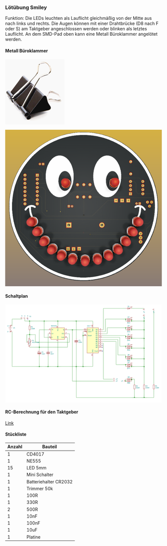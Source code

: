 ### Lötübung Smiley


Funktion: Die LEDs leuchten als Lauflicht gleichmäßig von der Mitte aus nach links und rechts. Die Augen können mit einer Drahtbrücke (D8 nach F oder S) am Taktgeber angeschlossen werden oder blinken als letztes Lauflicht. An dem SMD-Pad oben kann eine Metall Büroklammer angelötet werden.


#### Metall Büroklammer
![image](https://github.com/frankyhub/Loetkurs/blob/master/L8-Smiley/pic/Klammer.png)




![image](https://github.com/frankyhub/Loetkurs/blob/master/L8-Smiley/pic/Smiley2.png)


#### Schaltplan


![image](https://github.com/frankyhub/Loetkurs/blob/master/L8-Smiley/pic/Schaltplan.png)


#### RC-Berechnung für den Taktgeber


[Link](http://frankyhub.de/555/htmltools/calc_ne555.html)




#### Stückliste                                            

|Anzahl| Bauteil                           |
|------|-----------------------------------|
|    1 | CD4017                            |
|    1 | NE555                             | 
|   15 | LED 5mm                           | 
|    1 | Mini Schalter    	 	             | 
|    1 | Batteriehalter CR2032        	   |
|    1 | Trimmer 50k                       |
|    1 | 100R                              | 
|    1 | 330R                              |
|    2 | 500R                              |
|    1 | 10nF                              | 
|    1 | 100nF                             | 
|    1 | 10uF                              | 
|    1 | Platine                           | 



